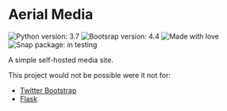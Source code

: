# Aerial Media

![Python version: 3.7](https://img.shields.io/badge/python%20version-3.7-informational?style=for-the-badge)
![Bootsrap version: 4.4](https://img.shields.io/badge/bootstrap%20version-4.4-informational?style=for-the-badge)
![Made with love](https://img.shields.io/badge/made%20with-%E2%99%A5-red?style=for-the-badge)
![Snap package: in testing](https://img.shields.io/badge/snap%20package-in%20testing-orange?style=for-the-badge)

A simple self-hosted media site.

This project would not be possible were it not for:
 * [Twitter Bootstrap](https://www.getbootstrap.com)
 * [Flask](https://flask.palletsprojects.com/en/1.1.x/)
